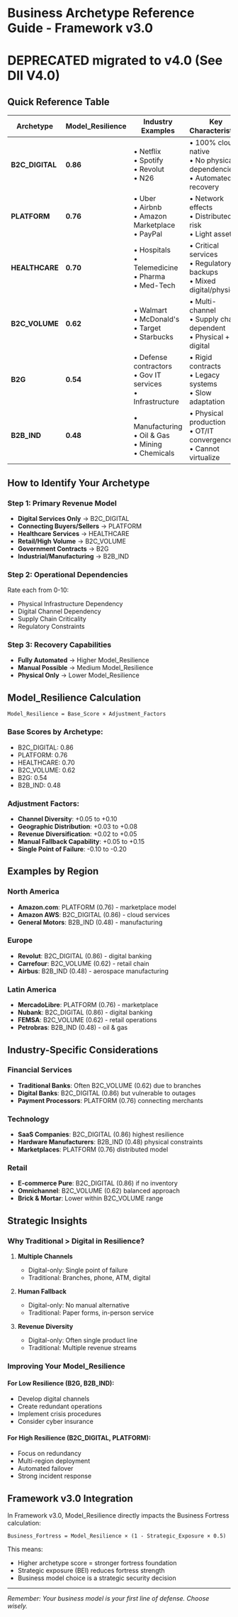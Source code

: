 # Business Archetype Reference Guide - Framework v3.0 
# DEPRECATED migrated to v4.0 (See DII V4.0)

## Quick Reference Table

| Archetype | Model_Resilience | Industry Examples | Key Characteristics |
|-----------|------------------|-------------------|---------------------|
| **B2C_DIGITAL** | **0.86** | • Netflix<br>• Spotify<br>• Revolut<br>• N26 | • 100% cloud-native<br>• No physical dependencies<br>• Automated recovery |
| **PLATFORM** | **0.76** | • Uber<br>• Airbnb<br>• Amazon Marketplace<br>• PayPal | • Network effects<br>• Distributed risk<br>• Light assets |
| **HEALTHCARE** | **0.70** | • Hospitals<br>• Telemedicine<br>• Pharma<br>• Med-Tech | • Critical services<br>• Regulatory backups<br>• Mixed digital/physical |
| **B2C_VOLUME** | **0.62** | • Walmart<br>• McDonald's<br>• Target<br>• Starbucks | • Multi-channel<br>• Supply chain dependent<br>• Physical + digital |
| **B2G** | **0.54** | • Defense contractors<br>• Gov IT services<br>• Infrastructure | • Rigid contracts<br>• Legacy systems<br>• Slow adaptation |
| **B2B_IND** | **0.48** | • Manufacturing<br>• Oil & Gas<br>• Mining<br>• Chemicals | • Physical production<br>• OT/IT convergence<br>• Cannot virtualize |

## How to Identify Your Archetype

### Step 1: Primary Revenue Model
- **Digital Services Only** → B2C_DIGITAL
- **Connecting Buyers/Sellers** → PLATFORM
- **Healthcare Services** → HEALTHCARE
- **Retail/High Volume** → B2C_VOLUME
- **Government Contracts** → B2G
- **Industrial/Manufacturing** → B2B_IND

### Step 2: Operational Dependencies
Rate each from 0-10:
- Physical Infrastructure Dependency
- Digital Channel Dependency
- Supply Chain Criticality
- Regulatory Constraints

### Step 3: Recovery Capabilities
- **Fully Automated** → Higher Model_Resilience
- **Manual Possible** → Medium Model_Resilience
- **Physical Only** → Lower Model_Resilience

## Model_Resilience Calculation

```
Model_Resilience = Base_Score × Adjustment_Factors
```

### Base Scores by Archetype:
- B2C_DIGITAL: 0.86
- PLATFORM: 0.76
- HEALTHCARE: 0.70
- B2C_VOLUME: 0.62
- B2G: 0.54
- B2B_IND: 0.48

### Adjustment Factors:
- **Channel Diversity**: +0.05 to +0.10
- **Geographic Distribution**: +0.03 to +0.08
- **Revenue Diversification**: +0.02 to +0.05
- **Manual Fallback Capability**: +0.05 to +0.15
- **Single Point of Failure**: -0.10 to -0.20

## Examples by Region

### North America
- **Amazon.com**: PLATFORM (0.76) - marketplace model
- **Amazon AWS**: B2C_DIGITAL (0.86) - cloud services
- **General Motors**: B2B_IND (0.48) - manufacturing

### Europe
- **Revolut**: B2C_DIGITAL (0.86) - digital banking
- **Carrefour**: B2C_VOLUME (0.62) - retail chain
- **Airbus**: B2B_IND (0.48) - aerospace manufacturing

### Latin America
- **MercadoLibre**: PLATFORM (0.76) - marketplace
- **Nubank**: B2C_DIGITAL (0.86) - digital banking
- **FEMSA**: B2C_VOLUME (0.62) - retail operations
- **Petrobras**: B2B_IND (0.48) - oil & gas

## Industry-Specific Considerations

### Financial Services
- **Traditional Banks**: Often B2C_VOLUME (0.62) due to branches
- **Digital Banks**: B2C_DIGITAL (0.86) but vulnerable to outages
- **Payment Processors**: PLATFORM (0.76) connecting merchants

### Technology
- **SaaS Companies**: B2C_DIGITAL (0.86) highest resilience
- **Hardware Manufacturers**: B2B_IND (0.48) physical constraints
- **Marketplaces**: PLATFORM (0.76) distributed model

### Retail
- **E-commerce Pure**: B2C_DIGITAL (0.86) if no inventory
- **Omnichannel**: B2C_VOLUME (0.62) balanced approach
- **Brick & Mortar**: Lower within B2C_VOLUME range

## Strategic Insights

### Why Traditional > Digital in Resilience?

1. **Multiple Channels**
   - Digital-only: Single point of failure
   - Traditional: Branches, phone, ATM, digital

2. **Human Fallback**
   - Digital-only: No manual alternative
   - Traditional: Paper forms, in-person service

3. **Revenue Diversity**
   - Digital-only: Often single product line
   - Traditional: Multiple revenue streams

### Improving Your Model_Resilience

#### For Low Resilience (B2G, B2B_IND):
- Develop digital channels
- Create redundant operations
- Implement crisis procedures
- Consider cyber insurance

#### For High Resilience (B2C_DIGITAL, PLATFORM):
- Focus on redundancy
- Multi-region deployment
- Automated failover
- Strong incident response

## Framework v3.0 Integration

In Framework v3.0, Model_Resilience directly impacts the Business Fortress calculation:

```
Business_Fortress = Model_Resilience × (1 - Strategic_Exposure × 0.5)
```

This means:
- Higher archetype score = stronger fortress foundation
- Strategic exposure (BEI) reduces fortress strength
- Business model choice is a strategic security decision

---

*Remember: Your business model is your first line of defense. Choose wisely.*